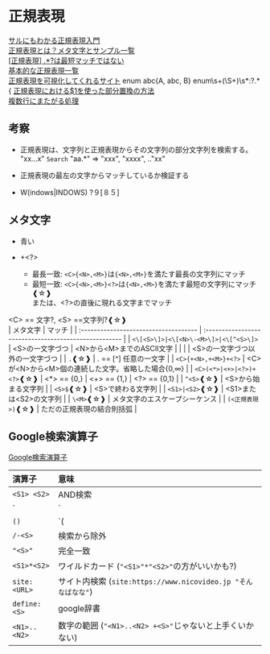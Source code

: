 # 正規表現

[サルにもわかる正規表現入門](https://userweb.mnet.ne.jp/nakama/)  
[正規表現とは？メタ文字とサンプル一覧](http://www-creators.com/archives/4278)  
[[正規表現] .*?は最短マッチではない](https://qiita.com/anqooqie/items/191ad215e93237c77811)  
[基本的な正規表現一覧](https://murashun.jp/blog/20190215-01.html)  
[正規表現を可視化してくれるサイト](https://jex.im/regulex/#!flags=&re=%5E(a%7Cb)*%3F%24)  enum abc{A, abc, B} enum\s+(\S+)\s*:?.*\{
[正規表現における$1を使った部分置換の方法](https://uxmilk.jp/50944)  
[複数行にまたがる処理](https://qiita.com/officemove/items/a6caa20c978197eaff50)  

## 考察

- 正規表現は、文字列と正規表現からその文字列の部分文字列を検索する。  
"xx...x" `Search` "aa.*" => "xxx", "xxxx", .."xx"  

- 正規表現の最左の文字からマッチしているか検証する  

- W(indows|INDOWS) ?９[８５]

## メタ文字

- <A>青い</A>

- +<?>  
  - 最長一致: `<C>{<N>,<M>}`は`{<N>,<M>}`を満たす最長の文字列にマッチ  
  - 最短一致: `<C>{<N>,<M>}<?>`は`{<N>,<M>}`を満たす最短の文字列にマッチ❰☆❱  
        または、<?>の直後に現れる文字までマッチ  

\<C> == 文字?, \<S> ==文字列?❰☆❱  
| メタ文字                              | マッチ                                                |
| :------------------------------------ | :---------------------------------------------------- |
| `<\[<S>\]>|<\[<N>\-<M>\]>|<\[^<S>\]>` | \<S>の一文字づつ \| \<N>から\<M>までのASCII文字       |
|                                       | \| \<S>の一文字づつ以外の一文字づつ                   |
| `.`❰☆❱                                | . == [^] 任意の一文字                                 |
| `<C>{+<N>,+<M>}+<?>`                  | \<C>が\<N>から\<M>個の連続した文字。省略した場合{0,∞} |
| `<C>(<*>|<+>|<?>)+<?>`❰☆❱             | \<*> == {0,} \| \<+> == {1,} \| \<?> == {0,1}         |
| `^<S>`❰☆❱                             | \<S>から始まる文字列                                  |
| `<S>$`❰☆❱                             | \<S>で終わる文字列                                    |
| `<S1>|<S2>`❰☆❱                        | \<S1>または\<S2>の文字列                              |
| `\<M>`❰☆❱                             | メタ文字のエスケープシーケンス                        |
| `(<正規表現>)`❰☆❱                     | ただの正規表現の結合則括弧                            |

## Google検索演算子

[Google検索演算子](https://gigazine.net/news/20190128-google-advanced-search-operator/)

| 演算子       | 意味                                                          |
| :----------- | :------------------------------------------------------------ |
| `<S1> <S2>`  | AND検索                                                       |
| `<S1>|<S2>`  | OR検索                                                        |
| `()`         | `(<S1>|<S2>) <S3>` 論理演算括弧                               |
| `/-<S>`      | 検索から除外                                                  |
| `"<S>"`      | 完全一致                                                      |
| `<S1>*<S2>`  | ワイルドカード (`"<S1>"*"<S2>"`の方がいいかも?)               |
| `site:<URL>` | サイト内検索 (`site:https://www.nicovideo.jp "そんなばなな"`) |
| `define:<S>` | google辞書                                                    |
| `<N1>..<N2>` | 数字の範囲 (`"<N1>..<N2> +<S>"`じゃないと上手くいかない)      |
